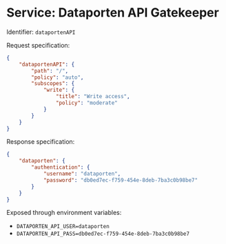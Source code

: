

# Service: Dataporten API Gatekeeper

Identifier: `dataportenAPI`

Request specification:

```json
{
	"dataportenAPI": {
		"path": "/",
		"policy": "auto",
		"subscopes": {
			"write": {
				"title": "Write access",
				"policy": "moderate"
			}
		}
	}
}
```

Response specification:

```json
{
	"dataporten": {
		"authentication": {
			"username": "dataporten",
			"password": "db0ed7ec-f759-454e-8deb-7ba3c0b98be7"
		}
	}
}
```


Exposed through environment variables:

* `DATAPORTEN_API_USER=dataporten`
* `DATAPORTEN_API_PASS=db0ed7ec-f759-454e-8deb-7ba3c0b98be7`
